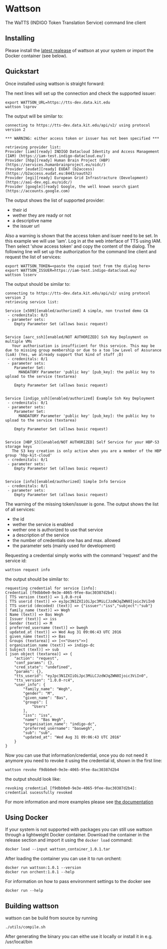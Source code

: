 # Wattson
The WaTTS (INDIGO Token Translation Service) command line client

## Installing
Please install the [latest realease](https://github.com/indigo-dc/wattson/releases/latest) of
wattson at your system or import the Docker container (see below).

## Quickstart
Once installed using wattson is straight forward:

The next lines will set up the connection and check the supported issuer:
```
export WATTSON_URL=https://tts-dev.data.kit.edu
wattson lsprov
```
The output will be similar to:
```
connecting to https://tts-dev.data.kit.edu/api/v2/ using protocol version 2

*** WARNING: either access token or issuer has not been specified ***

retrieving provider list:
Provider [iam][ready] INDIGO Datacloud Identity and Access Management (IAM) (https://iam-test.indigo-datacloud.eu/)
Provider [hbp][ready] Human Brain Project (HBP) (https://services.humanbrainproject.eu/oidc/)
Provider [eudat][ready] EUDAT (b2access) (https://b2access.eudat.eu:8443/oauth2)
Provider [egi][ready] European Grid Infrastracture (Development) (https://aai-dev.egi.eu/oidc/)
Provider [google][ready] Google, the well known search giant (https://accounts.google.com)
```
The output shows the list of supported provider:
 - their id
 - wether they are ready or not
 - a descriptive name
 - the issuer url

Also a warning is shown that the access token and isuer need to be set.
In this example we will use 'iam'. Log in at the web interface of TTS using IAM. Then select 'show access token' and copy the content of the dialog.
The following line will set up the authorization for the command line client and request the list of
services:
```
export WATTSON_TOKEN=<paste the copied text from the dialog here>
export WATTSON_ISSUER=https://iam-test.indigo-datacloud.eu/
wattson lsserv
```
The output should be similar to:
```
connecting to https://tts-dev.data.kit.edu/api/v2/ using protocol version 2
retrieving service list:

Service [x509][enabled/authorized] A simple, non trusted demo CA
 - credenitals: 0/3
 - parameter sets:
    Empty Parameter Set (allows basic request)


Service [aarc_ssh][enabled/NOT AUTHORIZED] Ssh Key Deployment on multiple VMs
   Your authorisation is insufficient for this service. This may be due to missing group membership or due to a too low Level of Assurance (LoA) (Yes, we already support that kind of stuff ;D)
 - credenitals: 0/1
 - parameter sets:
    Parameter Set:
      MANDATORY Parameter 'public key' [pub_key]: the public key to upload to the service (textarea)

    Empty Parameter Set (allows basic request)


Service [indigo_ssh][enabled/authorized] Example Ssh Key Deployment
 - credenitals: 0/1
 - parameter sets:
    Parameter Set:
      MANDATORY Parameter 'public key' [pub_key]: the public key to upload to the service (textarea)

    Empty Parameter Set (allows basic request)


Service [HBP_S3][enabled/NOT AUTHORIZED] Self Service for your HBP-S3 storage keys
   The S3 key creation is only active when you are a member of the HBP group 'hbp-kit-cloud'
 - credenitals: 0/1
 - parameter sets:
    Empty Parameter Set (allows basic request)


Service [info][enabled/authorized] Simple Info Service
 - credenitals: 0/1
 - parameter sets:
    Empty Parameter Set (allows basic request)
```
The warning of the missing token/issuer is gone.
The output shows the list of all services:
 - the id
 - wether the service is enabled
 - wether one is authorized to use that service
 - a description of the service
 - the number of credentials one has and max. allowed
 - the parameter sets (mainly used for development)



Requesting a credential simply works with the command 'request' and the service id:
```
wattson request info
```
the output should be similar to:
```
requesting credential for service [info]:
Credential [f9dbb0e0-9e3e-4065-9fee-8ac30387d2b4]:
[ TTS version (text)] => 1.0.0-rc4
[ TTS userid (text)] => eyJpc3N1ZXIiOiJpc3MiLCJzdWJqZWN0Ijoic3ViIn0
[ TTS userid (decoded) (text)] => {"issuer":"iss","subject":"sub"}
[ family_name (text)] => Wegh
[ Name (text)] => Bas Wegh
[ Issuer (text)] => iss
[ Gender (text)] => M
[ preferred_username (text)] => bwegh
[ updated_at (text)] => Wed Aug 31 09:06:43 UTC 2016
[ given_name (text)] => Bas
[ Groups (textarea)] => [<<"Users">>]
[ organisation_name (text)] => indigo-dc
[ Subject (text)] => sub
[ json object (textarea)] => {
    "action": "request",
    "conf_params": {},
    "cred_state": "undefined",
    "params": {},
    "tts_userid": "eyJpc3N1ZXIiOiJpc3MiLCJzdWJqZWN0Ijoic3ViIn0",
    "tts_version": "1.0.0-rc4",
    "user_info": {
        "family_name": "Wegh",
        "gender": "M",
        "given_name": "Bas",
        "groups": [
            "Users"
        ],
        "iss": "iss",
        "name": "Bas Wegh",
        "organisation_name": "indigo-dc",
        "preferred_username": "baswegh",
        "sub": "sub",
        "updated_at": "Wed Aug 31 09:06:43 UTC 2016"
    }
}

```
Now you can use that information/credential, once you do not need it anymore you need to revoke it
using the credential id, shown in the first line:
```
wattson revoke f9dbb0e0-9e3e-4065-9fee-8ac30387d2b4
```
the output should look like:
```
revoking credential [f9dbb0e0-9e3e-4065-9fee-8ac30387d2b4]:
credential sucessfully revoked
```

For more information and more examples please see [the documentation](https://indigo-dc.gitbooks.io/wattson/content/)

## Using Docker
If your system is not supported with packages you can still use wattson through a lightweight
Docker container.
Download the container in the release section and import it using the `docker load` command:
```
docker load --input wattson_container_1.0.1.tar
```

After loading the container you can use it to run orchent:
```
docker run wattson:1.0.1 --version
docker run orchent:1.0.1 --help
```

For information on how to pass environment settings to the docker see
```
docker run --help
```

## Building wattson
wattson can be build from source by running
```
./utils/compile.sh
```
After generating the binary you can eithe use it locally or install it in e.g. /usr/local/bin

